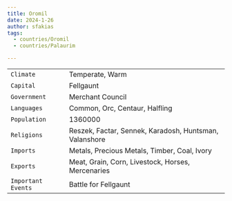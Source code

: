 ```yaml
---
title: Oromil
date: 2024-1-26
author: sfakias
tags:
  - countries/Oromil
  - countries/Palaurim

---
```

| | |
| --- | --- |
| `Climate` | Temperate, Warm |
| `Capital` | Fellgaunt |
| `Government` | Merchant Council |
| `Languages` | Common, Orc, Centaur, Halfling |
| `Population` | 1360000 |
| `Religions` | Reszek, Factar, Sennek, Karadosh, Huntsman, Valanshore |
| `Imports` | Metals, Precious Metals, Timber, Coal, Ivory |
| `Exports` | Meat, Grain, Corn, Livestock, Horses, Mercenaries |
| `Important Events` | Battle for Fellgaunt |
